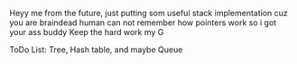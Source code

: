 Heyy me from the future, just putting som useful stack implementation cuz you are braindead human can not remember how pointers work so i got your ass buddy
Keep the hard work my G

ToDo List: Tree, Hash table, and maybe Queue
